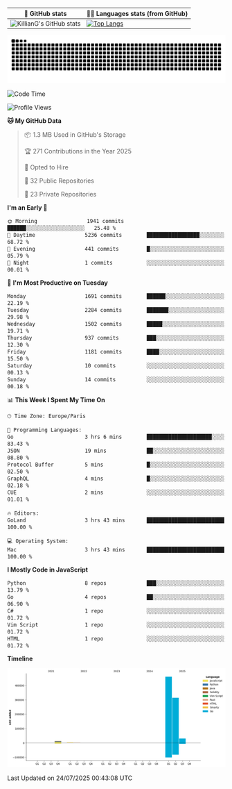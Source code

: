 | 🌚 GitHub stats | 👨‍💻 Languages stats (from GitHub) |
|-----------------|--------------------|
| ![KillianG's GitHub stats](https://github-readme-stats.vercel.app/api?username=KillianG&count_private=true&show_icons=true&theme=dark) | [![Top Langs](https://github-readme-stats.vercel.app/api/top-langs/?username=KillianG&layout=compact&theme=dark&hide=HTML)](https://github.com/anuraghazra/github-readme-stats) |

![github-contributions-snake](https://raw.githubusercontent.com/KillianG/KillianG/refs/heads/output/github-contribution-grid-snake-dark.svg)

<!--START_SECTION:waka-->
![Code Time](http://img.shields.io/badge/Code%20Time-4%20hrs%2034%20mins-blue)

![Profile Views](http://img.shields.io/badge/Profile%20Views-122-blue)

**🐱 My GitHub Data** 

> 📦 1.3 MB Used in GitHub's Storage 
 > 
> 🏆 271 Contributions in the Year 2025
 > 
> 💼 Opted to Hire
 > 
> 📜 32 Public Repositories 
 > 
> 🔑 23 Private Repositories 
 > 
**I'm an Early 🐤** 

```text
🌞 Morning                1941 commits        ██████░░░░░░░░░░░░░░░░░░░   25.48 % 
🌆 Daytime                5236 commits        █████████████████░░░░░░░░   68.72 % 
🌃 Evening                441 commits         █░░░░░░░░░░░░░░░░░░░░░░░░   05.79 % 
🌙 Night                  1 commits           ░░░░░░░░░░░░░░░░░░░░░░░░░   00.01 % 
```
📅 **I'm Most Productive on Tuesday** 

```text
Monday                   1691 commits        ██████░░░░░░░░░░░░░░░░░░░   22.19 % 
Tuesday                  2284 commits        ███████░░░░░░░░░░░░░░░░░░   29.98 % 
Wednesday                1502 commits        █████░░░░░░░░░░░░░░░░░░░░   19.71 % 
Thursday                 937 commits         ███░░░░░░░░░░░░░░░░░░░░░░   12.30 % 
Friday                   1181 commits        ████░░░░░░░░░░░░░░░░░░░░░   15.50 % 
Saturday                 10 commits          ░░░░░░░░░░░░░░░░░░░░░░░░░   00.13 % 
Sunday                   14 commits          ░░░░░░░░░░░░░░░░░░░░░░░░░   00.18 % 
```


📊 **This Week I Spent My Time On** 

```text
🕑︎ Time Zone: Europe/Paris

💬 Programming Languages: 
Go                       3 hrs 6 mins        █████████████████████░░░░   83.43 % 
JSON                     19 mins             ██░░░░░░░░░░░░░░░░░░░░░░░   08.80 % 
Protocol Buffer          5 mins              █░░░░░░░░░░░░░░░░░░░░░░░░   02.50 % 
GraphQL                  4 mins              █░░░░░░░░░░░░░░░░░░░░░░░░   02.18 % 
CUE                      2 mins              ░░░░░░░░░░░░░░░░░░░░░░░░░   01.01 % 

🔥 Editors: 
GoLand                   3 hrs 43 mins       █████████████████████████   100.00 % 

💻 Operating System: 
Mac                      3 hrs 43 mins       █████████████████████████   100.00 % 
```

**I Mostly Code in JavaScript** 

```text
Python                   8 repos             ███░░░░░░░░░░░░░░░░░░░░░░   13.79 % 
Go                       4 repos             ██░░░░░░░░░░░░░░░░░░░░░░░   06.90 % 
C#                       1 repo              ░░░░░░░░░░░░░░░░░░░░░░░░░   01.72 % 
Vim Script               1 repo              ░░░░░░░░░░░░░░░░░░░░░░░░░   01.72 % 
HTML                     1 repo              ░░░░░░░░░░░░░░░░░░░░░░░░░   01.72 % 
```



**Timeline**

![Lines of Code chart](https://raw.githubusercontent.com/KillianG/KillianG/master/assets/bar_graph.png)


 Last Updated on 24/07/2025 00:43:08 UTC
<!--END_SECTION:waka-->
